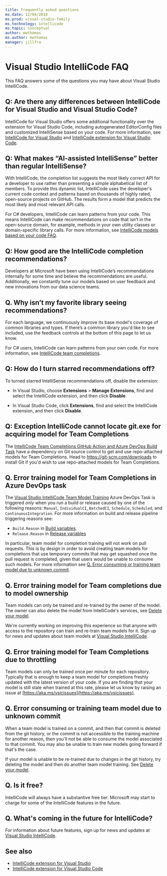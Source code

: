 ```yaml
---
title: Frequently asked questions
ms.date: 12/04/2018
ms.prod: visual-studio-family
ms.technology: intellicode
ms.topic: conceptual
author: mwthomas
ms.author: mwthomas
manager: jillfra
---
```

# Visual Studio IntelliCode FAQ

This FAQ answers some of the questions you may have about Visual Studio IntelliCode.

## Q: Are there any differences between IntelliCode for Visual Studio and Visual Studio Code?

IntelliCode for Visual Studio offers some additional functionality over the extension for Visual Studio Code, including autogenerated EditorConfig files and customized IntelliSense based on your code. For more information, see [IntelliCode for Visual Studio](intellicode-visual-studio.md) and [IntelliCode extension for Visual Studio Code](intellicode-visual-studio-code.md).

## Q: What makes “AI-assisted IntelliSense” better than regular IntelliSense?

With IntelliCode, the completion list suggests the most likely correct API for a developer to use rather than presenting a simple alphabetical list of members. To provide this dynamic list, IntelliCode uses the developer's current code context and patterns based on thousands of highly rated, open-source projects on GitHub. The results form a model that predicts the most likely and most relevant API calls.

For C# developers, IntelliCode can learn patterns from your code. This means IntelliCode can make recommendations on code that isn’t in the open-source domain, for example, methods in your own utility classes or domain-specific library calls. For more information, see [IntelliCode models based on your code FAQ](custom-models.md).

## Q: How good are the IntelliCode completion recommendations?

Developers at Microsoft have been using IntelliCode’s recommendations internally for some time and believe the recommendations are useful. Additionally, we constantly tune our models based on user feedback and new innovations from our data science teams.

## Q. Why isn’t my favorite library seeing recommendations?

For each language, we continuously improve its base model's coverage of common libraries and types. If there’s a common library you'd like to see included, use the feedback controls at the bottom of this page to let us know.

For C# users, IntelliCode can learn patterns from your own code. For more information, see [IntelliCode team completions](custom-models.md).

## Q: How do I turn starred recommendations off?

To turned starred IntelliSense recommendations off, disable the extension:

- In Visual Studio, choose **Extensions** > **Manage Extensions**, find and select the IntelliCode extension, and then click **Disable**.

- In Visual Studio Code, click **Extensions**, find and select the IntelliCode extension, and then click **Disable**.

## Q: Exception IntelliCode cannot locate git.exe for acquiring model for Team Completions

The [IntelliCode Team Completions GitHub Action and Azure DevOps Build Task](https://aka.ms/vsic-teamcompletions-ci) have a dependency on Git source control to get and use repo-attached models for Team Completions. Head to https://git-scm.com/downloads to install Git if you'd wish to use repo-attached models for Team Completions. 


## Q. Error training model for Team Completions in Azure DevOps task

The [Visual Studio IntelliCode Team Model Training](https://marketplace.visualstudio.com/items?itemName=VisualStudioExptTeam.VSIntelliCodeTeamModelTraining) Azure DevOps Task is triggered _only_ when you run a build or release caused by one of the following reasons: `Manual`, `IndividualCI`, `BatchedCI`, `Schedule`, `Scheduled`, and `ContinuousIntegration`. For more information on build and release pipeline triggering reasons see:

  - `Build.Reason` in [Build variables](https://docs.microsoft.com/azure/devops/pipelines/build/variables?view=azure-devops&tabs=yaml#build-variables).
  - `Release.Reason` in [Release variables](https://docs.microsoft.com/azure/devops/pipelines/release/variables?view=azure-devops&tabs=batch#release-variables)

In particular, team model for completion training will not work on pull requests. This is by design in order to avoid creating team models for completions that use temporary commits that may get squashed once the pull request is completed, given that users would be unable to consume such models. For more information see [Q. Error consuming or training team model due to unknown commit](#q-error-consuming-or-training-team-model-due-to-unknown-commit).

## Q. Error training model for Team completions due to model ownership

Team models can only be trained and re-trained by the owner of the model. The owner can also delete the model from IntelliCode's services, see [Delete your model](custom-models.md#delete-your-model).

We're currently working on improving this experience so that anyone with access to the repository can train and re-train team models for it. Sign up for news and updates about team models at [Visual Studio IntelliCode](https://aka.ms/vsicsignup).

## Q. Error training model for Team Completions due to throttling

Team models can only be trained once per minute for each repository. Typically that is enough to keep a team model for completions freshly updated with the latest version of your code. If you are finding that your model is still stale when trained at this rate, please let us know by raising an issue at [https://aka.ms/vsicissues](https://aka.ms/vsicissues).

## Q. Error consuming or training team model due to unknown commit

When a team model is trained on a commit, and then that commit is deleted from the git history, or the commit is not accessible to the training machine for another reason, then you'll not be able to consume the model associated to that commit. You may also be unable to train new models going forward if that's the case.

If your model is unable to be re-trained due to changes in the git history, try deleting the model and then do another team model training. See [Delete your model](custom-models.md#delete-your-model).

## Q. Is it free?

IntelliCode will always have a substantive free tier. Microsoft may start to charge for some of the IntelliCode features in the future.

## Q. What's coming in the future for IntelliCode?

For information about future features, sign up for news and updates at [Visual Studio IntelliCode](https://aka.ms/vsicsignup).

## See also

- [IntelliCode extension for Visual Studio](intellicode-visual-studio.md)
- [IntelliCode extension for Visual Studio Code](intellicode-visual-studio-code.md)
